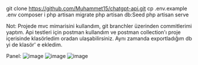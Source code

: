 git clone https://github.com/Muhammet15/chatgpt-api.git
cp .env.example .env
composer i 
php artisan migrate
php artisan db:Seed
php artisan serve

Not:
Projede mvc mimarisini kullandım, git branchler üzerinden commitlerimi yaptım. Api testleri için postman kullandım ve postman collection'ı proje içerisinde klasörledim oradan ulaşabilirsiniz. Aynı zamanda exportladığım db yi de klasör' e ekledim.

Panel:
![image](https://github.com/Muhammet15/chatgpt-api/assets/58929064/bae1d6d7-279d-4fbb-9473-d6825aa81e57)
![image](https://github.com/Muhammet15/chatgpt-api/assets/58929064/f97dd2cb-c2e2-4258-8e9c-cd874bd9c10c)
![image](https://github.com/Muhammet15/chatgpt-api/assets/58929064/13978781-c7c1-4f00-b385-29a1fdd310fe)


